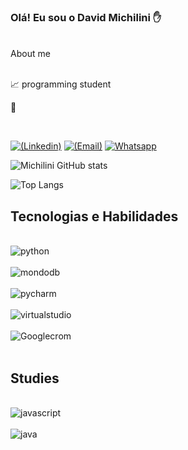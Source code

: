 ### Olá! Eu sou o David Michilini ✋
 <div style=display: inline_block><br/>
About me
 <div style=display: inline_block><br/>

 📈 programming student

 🚀 

  <br/>

[![(Linkedin)](https://img.shields.io/badge/LinkedIn-0077B5?style=for-the-badge&logo=linkedin&logoColor=white)](https://www.linkedin.com/in/david-michilini-jr-b3b932157/)
[![(Email)](https://img.shields.io/badge/Gmail-D14836?style=for-the-badge&logo=gmail&logoColor=white)](http:michilini88@gmail.com)
[![Whatsapp](https://img.shields.io/badge/WhatsApp-25D366?style=for-the-badge&logo=whatsapp&logoColor=white)](11966259736)

![Michilini GitHub stats](https://github-readme-stats.vercel.app/api?username=Michilini88&show_icons=true&theme=tokyonight)
<br/>

![Top Langs](https://github-readme-stats.vercel.app/api/top-langs/?username=michilini88&layout=compact)


## Tecnologias e Habilidades

<div style=display: inline_block><br/>
     <img aling="center" alt="python" src="https://img.shields.io/badge/Python-14354C?style=for-the-badge&logo=python&logoColor=white"/>
</div>
<div style=display: inline_block><br/>
    <img aling="center" alt="mondodb" src="https://img.shields.io/badge/MongoDB-4EA94B?style=for-the-badge&logo=mongodb&logoColor=white"/>
</div>
<div style=display: inline_block><br/>
    <img aling="center" alt="pycharm" src="https://img.shields.io/badge/PyCharm-000000.svg?&style=for-the-badge&logo=PyCharm&logoColor=white"/>
</div>
<div style=display: inline_block><br/>
    <img aling="center" alt="virtualstudio" src="https://img.shields.io/badge/Visual_Studio_Code-0078D4?style=for-the-badge&logo=visual%20studio%20code&logoColor=white"/>
</div>
<div style=display: inline_block><br/>
    <img aling="center" alt="Googlecrom" src="https://img.shields.io/badge/Google_chrome-4285F4?style=for-the-badge&logo=Google-chrome&logoColor=white"/>
</div>
<div style=display: inline_block><br/>

## Studies 

<div style=display: inline_block><br/>
    <img aling="center" alt="javascript" src="https://img.shields.io/badge/JavaScript-F7DF1E?style=for-the-badge&logo=javascript&logoColor=black"/>
</div>

<div style=display: inline_block><br/>
    <img aling="center" alt="java" src="https://img.shields.io/badge/Java-ED8B00?style=for-the-badge&logo=openjdk&logoColor=white"/>
 </div>




